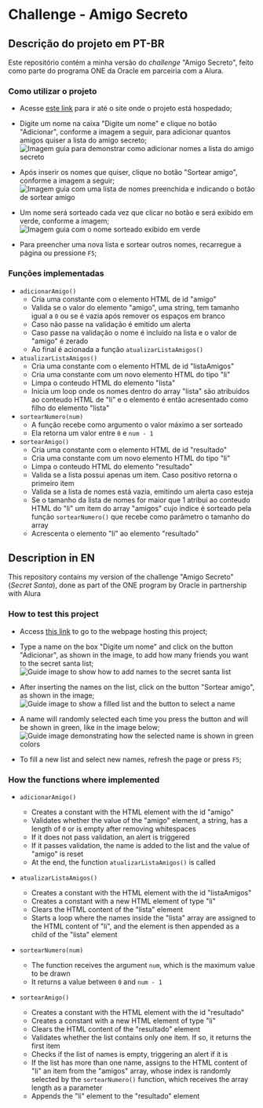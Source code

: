 # Challenge - Amigo Secreto

## Descrição do projeto em PT-BR
Este repositório contém a minha versão do *challenge* "Amigo Secreto", feito como parte do programa ONE da Oracle em parceiria com a Alura.

### Como utilizar o projeto
- Acesse [este link](https://mathgoodend.github.io/challenge_amigo_secreto/) para ir até o site onde o projeto está hospedado;
- Digite um nome na caixa "Digite um nome" e clique no botão "Adicionar", conforme a imagem a seguir, para adicionar quantos amigos quiser a lista do amigo secreto;
![Imagem guia para demonstrar como adicionar nomes a lista do amigo secreto](./how_to_001.png "Guia 1")

- Após inserir os nomes que quiser, clique no botão "Sortear amigo", conforme a imagem a seguir;
![Imagem guia com uma lista de nomes preenchida e indicando o botão de sortear amigo](./how_to_002.png "Guia 2")

- Um nome será sorteado cada vez que clicar no botão e será exibido em verde, conforme a imagem;
![Imagem guia com o nome sorteado exibido em verde](./how_to_003.png "Guia 3")

- Para preencher uma nova lista e sortear outros nomes, recarregue a página ou pressione `F5`;

### Funções implementadas
- `adicionarAmigo()`
  - Cria uma constante com o elemento HTML de id "amigo"
  - Valida se o valor do elemento "amigo", uma string, tem tamanho igual a `0` ou se é vazia após remover os espaços em branco
  - Caso não passe na validação é emitido um alerta
  - Caso passe na validação o nome é incluido na lista e o valor de "amigo" é zerado
  - Ao final é acionada a função `atualizarListaAmigos()`
- `atualizarListaAmigos()`
  - Cria uma constante com o elemento HTML de id "listaAmigos"
  - Cria uma constante com um novo elemento HTML do tipo "li"
  - Limpa o conteudo HTML do elemento "lista"
  - Inicia um loop onde os nomes dentro do array "lista" são atribuidos ao conteudo HTML de "li" e o elemento é então acresentado como filho do elemento "lista"
- `sortearNumero(num)`
  - A função recebe como argumento o valor máximo a ser sorteado
  - Ela retorna um valor entre `0` e `num - 1`
- `sortearAmigo()`
  - Cria uma constante com o elemento HTML de id "resultado"
  - Cria uma constante com um novo elemento HTML do tipo "li"
  - Limpa o conteudo HTML do elemento "resultado"
  - Valida se a lista possui apenas um item. Caso positivo retorna o primeiro item
  - Valida se a lista de nomes está vazia, emitindo um alerta caso esteja
  - Se o tamanho da lista de nomes for maior que 1 atribui ao conteudo HTML do "li" um item do array "amigos" cujo indice é sorteado pela função `sortearNumero()` que recebe como parâmetro o tamanho do array
  - Acrescenta o elemento "li" ao elemento "resultado"


## Description in EN
This repository contains my version of the challenge "Amigo Secreto" (*Secret Santa*), done as part of the ONE program by Oracle in partnership with Alura

### How to test this project
- Access [this link](https://mathgoodend.github.io/challenge_amigo_secreto/) to go to the webpage hosting this project;
- Type a name on the box "Digite um nome" and click on the button "Adicionar", as shown in the image, to add how many friends you want to the secret santa list;
![Guide image to show how to add names to the secret santa list](./how_to_001.png "Guide 1")

- After inserting the names on the list, click on the button "Sortear amigo", as shown in the image;
![Guide image to show a filled list and the button to select a name](./how_to_002.png "Guide 2")

- A name will randomly selected each time you press the button and will be shown in green, like in the image below;
![Guide image demonstrating how the selected name is shown in green colors](./how_to_003.png "Guide 3")

- To fill a new list and select new names, refresh the page or press `F5`;

### How the functions where implemented
- `adicionarAmigo()`
  - Creates a constant with the HTML element with the id "amigo"
  - Validates whether the value of the "amigo" element, a string, has a length of `0` or is empty after removing whitespaces
  - If it does not pass validation, an alert is triggered
  - If it passes validation, the name is added to the list and the value of "amigo" is reset
  - At the end, the function `atualizarListaAmigos()` is called

- `atualizarListaAmigos()`
  - Creates a constant with the HTML element with the id "listaAmigos"
  - Creates a constant with a new HTML element of type "li"
  - Clears the HTML content of the "lista" element
  - Starts a loop where the names inside the "lista" array are assigned to the HTML content of "li", and the element is then appended as a child of the "lista" element

- `sortearNumero(num)`
  - The function receives the argument `num`, which is the maximum value to be drawn
  - It returns a value between `0` and `num - 1`

- `sortearAmigo()`
  - Creates a constant with the HTML element with the id "resultado"
  - Creates a constant with a new HTML element of type "li"
  - Clears the HTML content of the "resultado" element
  - Validates whether the list contains only one item. If so, it returns the first item
  - Checks if the list of names is empty, triggering an alert if it is
  - If the list has more than one name, assigns to the HTML content of "li" an item from the "amigos" array, whose index is randomly selected by the `sortearNumero()` function, which receives the array length as a parameter
  - Appends the "li" element to the "resultado" element
